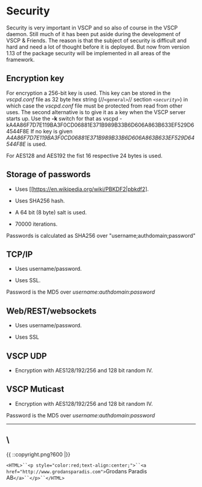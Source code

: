 # Security

Security is very important in VSCP and so also of course in the VSCP daemon. Still much of it has been put aside during the development of VSCP & Friends. The reason is that the subject of security is difficult and hard and need  a lot of thought before it is deployed. But now from version 1.13 of the package security will be implemented in all areas of the framework.

## Encryption key

For encryption a 256-bit key is used. This key can be stored in the *vscpd.conf* file as 32 byte hex string (//`<general>`// section *`<security>`*) in which case the *vscpd.conf* file must be protected from read from other uses. The second alternative is to give it as a key when the VSCP server starts up. Use the **-k** switch for that as
    vscpd -kA4A86F7D7E119BA3F0CD06881E371B989B33B6D606A863B633EF529D64544F8E 
If no key is given *A4A86F7D7E119BA3F0CD06881E371B989B33B6D606A863B633EF529D64544F8E* is used.

For AES128 and AES192 the fist 16 respective 24 bytes is used.

## Storage of passwords


*  Uses [[https://en.wikipedia.org/wiki/PBKDF2|pbkdf2].

*  Uses SHA256 hash.

*  A 64 bit (8 byte) salt is used.

*  70000 iterations.

Passwords is calculated as SHA256 over "username;authdomain;password" 

## TCP/IP

*  Uses username/password.

*  Uses SSL.

Password is the MD5 over *username:authdomain:password*

## Web/REST/websockets

*  Uses username/password.

*  Uses SSL

## VSCP UDP

*  Encryption with AES128/192/256 and 128 bit random IV.

## VSCP Muticast

*  Encryption with AES128/192/256 and 128 bit random IV.

Password is the MD5 over *username:authdomain:password*



----
\\ 
----
{{  ::copyright.png?600  |}}

`<HTML>``<p style="color:red;text-align:center;">``<a href="http://www.grodansparadis.com">`Grodans Paradis AB`</a>``</p>``</HTML>`

